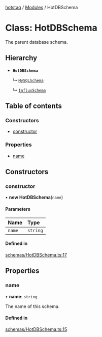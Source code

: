 [hotstaq](../README.md) / [Modules](../modules.md) / HotDBSchema

# Class: HotDBSchema

The parent database schema.

## Hierarchy

- **`HotDBSchema`**

  ↳ [`MySQLSchema`](MySQLSchema.md)

  ↳ [`InfluxSchema`](InfluxSchema.md)

## Table of contents

### Constructors

- [constructor](HotDBSchema.md#constructor)

### Properties

- [name](HotDBSchema.md#name)

## Constructors

### constructor

• **new HotDBSchema**(`name`)

#### Parameters

| Name | Type |
| :------ | :------ |
| `name` | `string` |

#### Defined in

[schemas/HotDBSchema.ts:17](https://github.com/OurFreeLight/HotStaq/blob/b031357/src/schemas/HotDBSchema.ts#L17)

## Properties

### name

• **name**: `string`

The name of this schema.

#### Defined in

[schemas/HotDBSchema.ts:15](https://github.com/OurFreeLight/HotStaq/blob/b031357/src/schemas/HotDBSchema.ts#L15)

